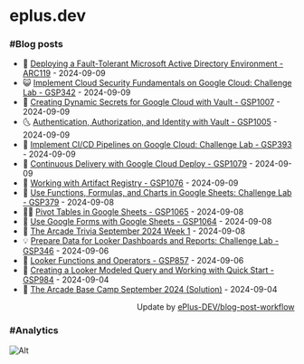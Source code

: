 # eplus.dev

### #Blog posts

<!-- BLOG-POST-LIST:START -->
 - 🧰 [Deploying a Fault-Tolerant Microsoft Active Directory Environment - ARC119](https://eplus.dev/deploying-a-fault-tolerant-microsoft-active-directory-environment-arc119) - 2024-09-09
 - 😺 [Implement Cloud Security Fundamentals on Google Cloud: Challenge Lab - GSP342](https://eplus.dev/implement-cloud-security-fundamentals-on-google-cloud-challenge-lab-gsp342-1) - 2024-09-09
 - 🗽 [Creating Dynamic Secrets for Google Cloud with Vault - GSP1007](https://eplus.dev/creating-dynamic-secrets-for-google-cloud-with-vault-gsp1007) - 2024-09-09
 - 🌜 [Authentication, Authorization, and Identity with Vault - GSP1005](https://eplus.dev/authentication-authorization-and-identity-with-vault-gsp1005) - 2024-09-09
 - 📝 [Implement CI/CD Pipelines on Google Cloud: Challenge Lab - GSP393](https://eplus.dev/implement-cicd-pipelines-on-google-cloud-challenge-lab-gsp393) - 2024-09-09
 - 🚀 [Continuous Delivery with Google Cloud Deploy - GSP1079](https://eplus.dev/continuous-delivery-with-google-cloud-deploy-gsp1079) - 2024-09-09
 - 💼 [Working with Artifact Registry - GSP1076](https://eplus.dev/working-with-artifact-registry-gsp1076) - 2024-09-09
 - 🦣 [Use Functions, Formulas, and Charts in Google Sheets: Challenge Lab - GSP379](https://eplus.dev/use-functions-formulas-and-charts-in-google-sheets-challenge-lab-gsp379) - 2024-09-08
 - 👨‍🏫 [Pivot Tables in Google Sheets - GSP1065](https://eplus.dev/pivot-tables-in-google-sheets-gsp1065) - 2024-09-08
 - 🔭 [Use Google Forms with Google Sheets - GSP1064](https://eplus.dev/use-google-forms-with-google-sheets-gsp1064) - 2024-09-08
 - 🤡 [The Arcade Trivia September 2024 Week 1](https://eplus.dev/the-arcade-trivia-september-2024-week-1) - 2024-09-08
 - 💡 [Prepare Data for Looker Dashboards and Reports: Challenge Lab - GSP346](https://eplus.dev/prepare-data-for-looker-dashboards-and-reports-challenge-lab-gsp346) - 2024-09-06
 - 🦣 [Looker Functions and Operators - GSP857](https://eplus.dev/looker-functions-and-operators-gsp857) - 2024-09-06
 - 💪 [Creating a Looker Modeled Query and Working with Quick Start - GSP984](https://eplus.dev/creating-a-looker-modeled-query-and-working-with-quick-start-gsp984) - 2024-09-04
 - 🤡 [The Arcade Base Camp September 2024 &lpar;Solution&rpar;](https://eplus.dev/the-arcade-base-camp-september-2024-solution) - 2024-09-04<!-- BLOG-POST-LIST:END -->

<div align="right">
  Update by <a target="_blank"
    href="https://github.com/ePlus-DEV/blog-post-workflow">ePlus-DEV/blog-post-workflow</a>
</div>

### #Analytics
![Alt](https://repobeats.axiom.co/api/embed/9990f7cddfbad8d834990b10ccad05f81ac1096f.svg "Repobeats analytics image")
